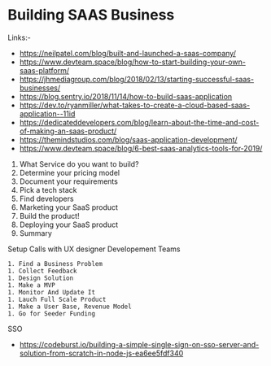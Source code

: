 # Building SAAS Business 

Links:-
- https://neilpatel.com/blog/built-and-launched-a-saas-company/
- https://www.devteam.space/blog/how-to-start-building-your-own-saas-platform/
- https://jhmediagroup.com/blog/2018/02/13/starting-successful-saas-businesses/
- https://blog.sentry.io/2018/11/14/how-to-build-saas-application
- https://dev.to/ryanmiller/what-takes-to-create-a-cloud-based-saas-application--11id
- https://dedicateddevelopers.com/blog/learn-about-the-time-and-cost-of-making-an-saas-product/
- https://themindstudios.com/blog/saas-application-development/
- https://www.devteam.space/blog/6-best-saas-analytics-tools-for-2019/

1. What Service do you want to build?
2. Determine your pricing model
3. Document your requirements
4. Pick a tech stack
5. Find developers
6. Marketing your SaaS product
7. Build the product!
8. Deploying your SaaS product
9. Summary

Setup Calls with
UX designer
Developement Teams


    1. Find a Business Problem
    1. Collect Feedback
    1. Design Solution
    1. Make a MVP
    1. Monitor And Update It
    1. Lauch Full Scale Product
    1. Make a User Base, Revenue Model
    1. Go for Seeder Funding


SSO
- https://codeburst.io/building-a-simple-single-sign-on-sso-server-and-solution-from-scratch-in-node-js-ea6ee5fdf340

